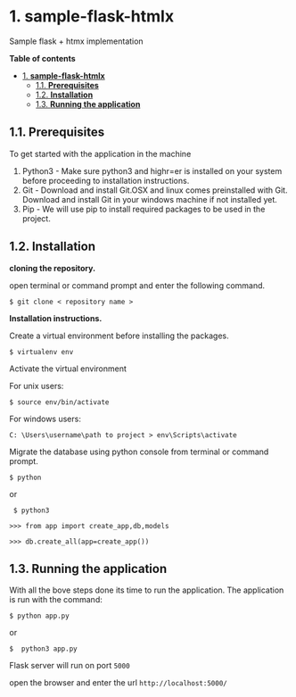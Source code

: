#  1. **sample-flask-htmlx**
Sample flask + htmx implementation 

**Table of contents**
- [1. **sample-flask-htmlx**](#1-sample-flask-htmlx)
  - [1.1. **Prerequisites**](#11-prerequisites)
  - [1.2. **Installation**](#12-installation)
  - [1.3. **Running the application**](#13-running-the-application)


## 1.1. **Prerequisites** 
To get started with the application in the machine

  1. Python3 - Make sure python3 and highr=er is installed on your system before proceeding to installation instructions.
  2. Git - Download and install Git.OSX and linux comes preinstalled with Git. Download and install Git in your windows machine if not installed yet.
  3. Pip - We will use pip to install required packages to be used in the project. 
   

## 1.2. **Installation**
**cloning the repository.**

open terminal or command prompt and enter the following command.

``` 
$ git clone < repository name >

 ```

**Installation instructions.**

Create a virtual environment before installing the packages. 

```
$ virtualenv env 

```

Activate the virtual environment

For unix users:

```
$ source env/bin/activate 

```

For windows users:

``` 
C: \Users\username\path to project > env\Scripts\activate 

```

Migrate the database using python console from terminal or command prompt.

``` 
$ python 
```
 or 

```
 $ python3 
```

``` 
>>> from app import create_app,db,models 

>>> db.create_all(app=create_app()) 
```


## 1.3. **Running the application**
With all the bove steps done its time to run the application. The application is run with the command:

```
$ python app.py 

```
or

``` 
$  python3 app.py 

```

Flask server will run on port ``` 5000 ```

open the browser and enter the url ``` http://localhost:5000/ ```
